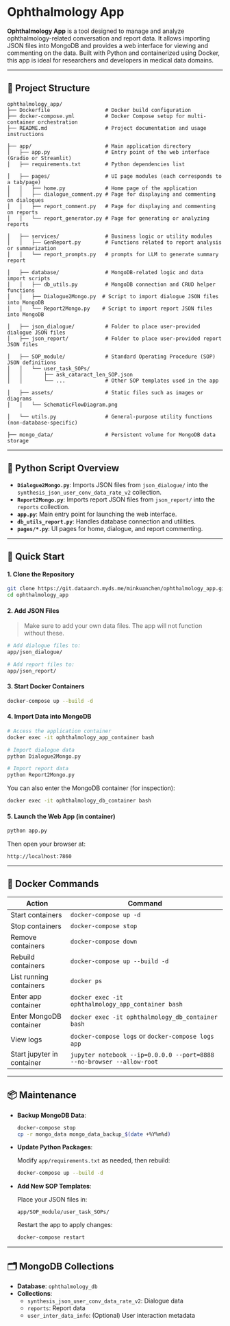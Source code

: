 # Ophthalmology App

**Ophthalmology App** is a tool designed to manage and analyze ophthalmology-related conversation and report data. It allows importing JSON files into MongoDB and provides a web interface for viewing and commenting on the data. Built with Python and containerized using Docker, this app is ideal for researchers and developers in medical data domains.

---

## 📁 Project Structure

```
ophthalmology_app/
├── Dockerfile                  # Docker build configuration
├── docker-compose.yml          # Docker Compose setup for multi-container orchestration
├── README.md                   # Project documentation and usage instructions

├── app/                        # Main application directory
│   ├── app.py                  # Entry point of the web interface (Gradio or Streamlit)
│   ├── requirements.txt        # Python dependencies list

│   ├── pages/                  # UI page modules (each corresponds to a tab/page)
│   │   ├── home.py             # Home page of the application
│   │   ├── dialogue_comment.py # Page for displaying and commenting on dialogues
│   │   ├── report_comment.py   # Page for displaying and commenting on reports
│   │   └── report_generator.py # Page for generating or analyzing reports

│   ├── services/               # Business logic or utility modules
│   │   ├── GenReport.py        # Functions related to report analysis or summarization
│   │   └── report_prompts.py   # prompts for LLM to generate summary report

│   ├── database/               # MongoDB-related logic and data import scripts
│   │   ├── db_utils.py         # MongoDB connection and CRUD helper functions
│   │   ├── Dialogue2Mongo.py  # Script to import dialogue JSON files into MongoDB
│   │   └── Report2Mongo.py    # Script to import report JSON files into MongoDB

│   ├── json_dialogue/          # Folder to place user-provided dialogue JSON files
│   ├── json_report/            # Folder to place user-provided report JSON files

│   ├── SOP_module/             # Standard Operating Procedure (SOP) JSON definitions
│   │   └── user_task_SOPs/
│   │       ├── ask_cataract_len_SOP.json
│   │       └── ...             # Other SOP templates used in the app

│   ├── assets/                 # Static files such as images or diagrams
│   │   └── SchematicFlowDiagram.png

│   └── utils.py                # General-purpose utility functions (non-database-specific)

├── mongo_data/                 # Persistent volume for MongoDB data storage
```

---

## 🧠 Python Script Overview

- **`Dialogue2Mongo.py`**: Imports JSON files from `json_dialogue/` into the `synthesis_json_user_conv_data_rate_v2` collection.
- **`Report2Mongo.py`**: Imports report JSON files from `json_report/` into the `reports` collection.
- **`app.py`**: Main entry point for launching the web interface.
- **`db_utils_report.py`**: Handles database connection and utilities.
- **`pages/*.py`**: UI pages for home, dialogue, and report commenting.

---

## 🚀 Quick Start

#### 1. Clone the Repository

```bash
git clone https://git.dataarch.myds.me/minkuanchen/ophthalmology_app.git
cd ophthalmology_app
```

#### 2. Add JSON Files

> Make sure to add your own data files. The app will not function without these.

```bash
# Add dialogue files to:
app/json_dialogue/

# Add report files to:
app/json_report/
```

#### 3. Start Docker Containers

```bash
docker-compose up --build -d
```

#### 4. Import Data into MongoDB

```bash
# Access the application container
docker exec -it ophthalmology_app_container bash

# Import dialogue data
python Dialogue2Mongo.py

# Import report data
python Report2Mongo.py
```

You can also enter the MongoDB container (for inspection):

```bash
docker exec -it ophthalmology_db_container bash
```

#### 5. Launch the Web App (in container)

```bash
python app.py
```

Then open your browser at:

```
http://localhost:7860
```

---

## 🐳 Docker Commands

| Action                     | Command |
|---------------------------|---------|
| Start containers          | `docker-compose up -d` |
| Stop containers           | `docker-compose stop` |
| Remove containers         | `docker-compose down` |
| Rebuild containers        | `docker-compose up --build -d` |
| List running containers   | `docker ps` |
| Enter app container       | `docker exec -it ophthalmology_app_container bash` |
| Enter MongoDB container   | `docker exec -it ophthalmology_db_container bash` |
| View logs                 | `docker-compose logs` or `docker-compose logs app` |
| Start jupyter in container| `jupyter notebook --ip=0.0.0.0 --port=8888 --no-browser --allow-root` |

---

## 📦 Maintenance

- **Backup MongoDB Data**:

  ```bash
  docker-compose stop
  cp -r mongo_data mongo_data_backup_$(date +%Y%m%d)
  ```

- **Update Python Packages**:

  Modify `app/requirements.txt` as needed, then rebuild:

  ```bash
  docker-compose up --build -d
  ```

- **Add New SOP Templates**:

  Place your JSON files in:

  ```
  app/SOP_module/user_task_SOPs/
  ```

  Restart the app to apply changes:

  ```bash
  docker-compose restart
  ```

---

## 🗂️ MongoDB Collections

- **Database**: `ophthalmology_db`
- **Collections**:
  - `synthesis_json_user_conv_data_rate_v2`: Dialogue data
  - `reports`: Report data
  - `user_inter_data_info`: (Optional) User interaction metadata